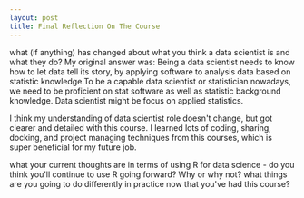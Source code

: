 ```yaml
---
layout: post
title: Final Reflection On The Course
---
```


what (if anything) has changed about what you think a data scientist is and what they do? 
My original answer was: Being a data scientist needs to know how to let data tell its story, by applying software to analysis data based on statistic knowledge.To be a capable data scientist or statistician nowadays, we need to be proficient on stat software as well as statistic background knowledge. Data scientist might be focus on applied statistics. 

I think my understanding of data scientist role doesn't change, but got clearer and detailed with this course. I learned lots of coding, sharing, docking, and project managing techniques from this courses, which is super beneficial for my future job.  

what your current thoughts are in terms of using R for data science - do you think you'll continue to use R going forward?  Why or why not?
what things are you going to do differently in practice now that you've had this course?
